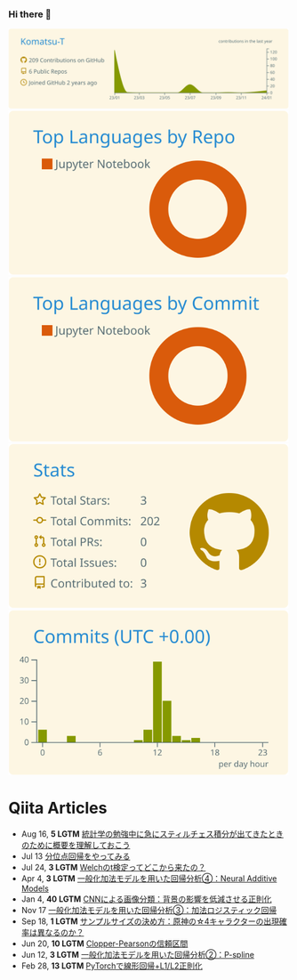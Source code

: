### Hi there 👋
[![](https://raw.githubusercontent.com/Komatsu-T/Komatsu-T/main/profile-summary-card-output/solarized/0-profile-details.svg)](https://github.com/vn7n24fzkq/github-profile-summary-cards)
[![](https://raw.githubusercontent.com/Komatsu-T/Komatsu-T/main/profile-summary-card-output/solarized/1-repos-per-language.svg)](https://github.com/vn7n24fzkq/github-profile-summary-cards) [![](https://raw.githubusercontent.com/Komatsu-T/Komatsu-T/main/profile-summary-card-output/solarized/2-most-commit-language.svg)](https://github.com/vn7n24fzkq/github-profile-summary-cards)
[![](https://raw.githubusercontent.com/Komatsu-T/Komatsu-T/main/profile-summary-card-output/solarized/3-stats.svg)](https://github.com/vn7n24fzkq/github-profile-summary-cards) [![](https://raw.githubusercontent.com/Komatsu-T/Komatsu-T/main/profile-summary-card-output/solarized/4-productive-time.svg)](https://github.com/vn7n24fzkq/github-profile-summary-cards)

# Qiita Articles

<!-- profile updater begin: qiita -->
- Aug 16, **5 LGTM** [統計学の勉強中に急にスティルチェス積分が出てきたときのために概要を理解しておこう](https://qiita.com/tabintone/items/19b9f40a73d4900b7d16)
- Jul 13 [分位点回帰をやってみる](https://qiita.com/tabintone/items/518843802d894bcb4faf)
- Jul 24, **3 LGTM** [Welchのt検定ってどこから来たの？](https://qiita.com/tabintone/items/1ab13e431d59402f6ee3)
- Apr 4, **3 LGTM** [一般化加法モデルを用いた回帰分析④：Neural Additive Models](https://qiita.com/tabintone/items/1469a01a743eb9370c8e)
- Jan 4, **40 LGTM** [CNNによる画像分類：背景の影響を低減させる正則化](https://qiita.com/tabintone/items/8f5593bf1083a55c4b72)
- Nov 17 [一般化加法モデルを用いた回帰分析③：加法ロジスティック回帰](https://qiita.com/tabintone/items/f3d2edf7ad6ac6c812fb)
- Sep 18, **1 LGTM** [サンプルサイズの決め方：原神の☆4キャラクターの出現確率は異なるのか？](https://qiita.com/tabintone/items/1bf0f6564b557d7d2988)
- Jun 20, **10 LGTM** [Clopper-Pearsonの信頼区間](https://qiita.com/tabintone/items/26cc2057b97683156df1)
- Jun 12, **3 LGTM** [一般化加法モデルを用いた回帰分析②：P-spline](https://qiita.com/tabintone/items/aa6857686713fc464a1e)
- Feb 28, **13 LGTM** [PyTorchで線形回帰+L1/L2正則化](https://qiita.com/tabintone/items/790729a89ed84bb21b74)
<!-- profile updater end: qiita -->

<!--
**Komatsu-T/Komatsu-T** is a ✨ _special_ ✨ repository because its `README.md` (this file) appears on your GitHub profile.

Here are some ideas to get you started:

- 🔭 I’m currently working on ...
- 🌱 I’m currently learning ...
- 👯 I’m looking to collaborate on ...
- 🤔 I’m looking for help with ...
- 💬 Ask me about ...
- 📫 How to reach me: ...
- 😄 Pronouns: ...
- ⚡ Fun fact: ...
-->
